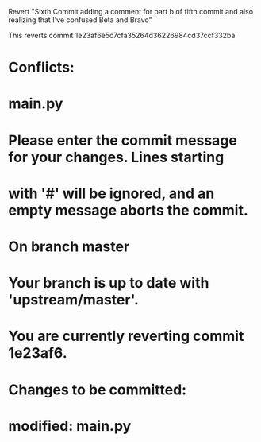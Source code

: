 Revert "Sixth Commit adding a comment for part b of fifth commit and also realizing that I've confused Beta and Bravo"

This reverts commit 1e23af6e5c7cfa35264d36226984cd37ccf332ba.

# Conflicts:
#	main.py

# Please enter the commit message for your changes. Lines starting
# with '#' will be ignored, and an empty message aborts the commit.
#
# On branch master
# Your branch is up to date with 'upstream/master'.
#
# You are currently reverting commit 1e23af6.
#
# Changes to be committed:
#	modified:   main.py
#
